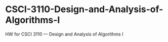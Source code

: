 # CSCI-3110-Design-and-Analysis-of-Algorithms-I
HW for CSCI 3110 — Design and Analysis of Algorithms I
